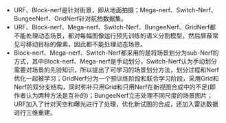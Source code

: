 * URF、Block-nerf是针对街景，即从地面拍摄；Mega-nerf、Switch-Nerf、BungeeNerf、GridNerf针对航拍数据集。
* URF、Block-nerf、Mega-nerf、Switch-Nerf、BungeeNerf、GridNerf都不能处理动态场景，都对每幅图像运行预先训练的语义分割模型，然后屏蔽常见可移动目标的像素，因此都不能处理动态场景。
* Block-nerf、Mega-nerf、Switch-Nerf都采用的是将场景划分为sub-Nerf的方式，其中Block-nerf、Mega-nerf是手动划分，Switch-Nerf认为手动划分需要对场景的先验知识，所以提出了可学习的场景划分方法，划分过程和Nerf优化一起被学习；GridNerf分为一个预训练阶段和联合学习阶段，采用Grid和Nerf的双分支结构，同时弥补只用Grid和只用Nerf在新视图合成中的不足(即作者认为两种方法是互补的)；BungeeNerf立志处理不同尺度的场景图片；URF加入了针对天空和曝光进行了处理，优化新试图的合成，还加入雷达数据进行三维重建。

